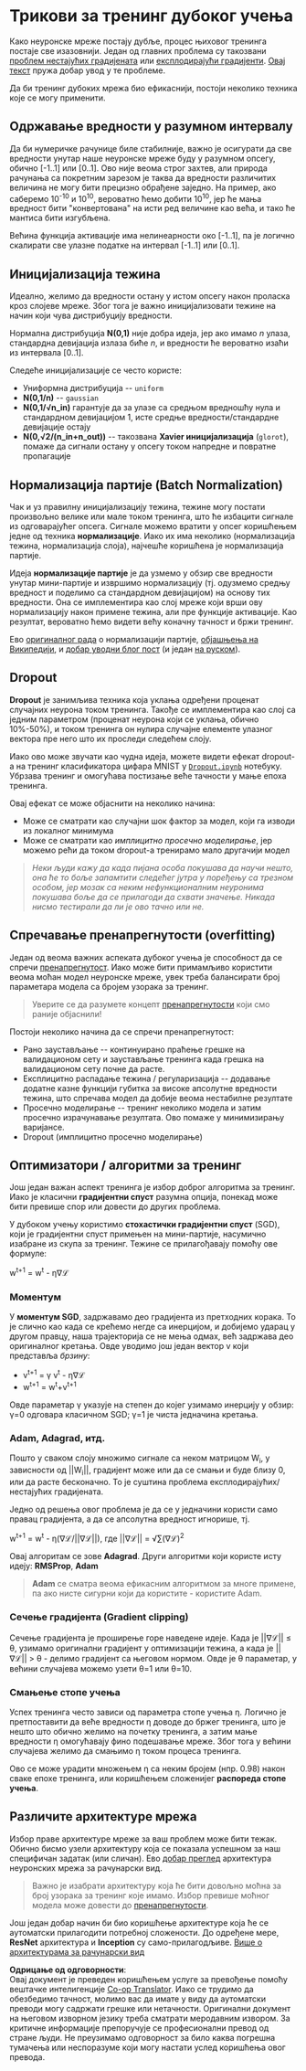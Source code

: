 <!--
CO_OP_TRANSLATOR_METADATA:
{
  "original_hash": "ae074cd940fc2f4dc24fc07b66ccbd99",
  "translation_date": "2025-08-25T23:13:42+00:00",
  "source_file": "lessons/4-ComputerVision/08-TransferLearning/TrainingTricks.md",
  "language_code": "sr"
}
-->
# Трикови за тренинг дубоког учења

Како неуронске мреже постају дубље, процес њиховог тренинга постаје све изазовнији. Један од главних проблема су такозвани [проблем нестајућих градијената](https://en.wikipedia.org/wiki/Vanishing_gradient_problem) или [експлодирајући градијенти](https://deepai.org/machine-learning-glossary-and-terms/exploding-gradient-problem#:~:text=Exploding%20gradients%20are%20a%20problem,updates%20are%20small%20and%20controlled.). [Овај текст](https://towardsdatascience.com/the-vanishing-exploding-gradient-problem-in-deep-neural-networks-191358470c11) пружа добар увод у те проблеме.

Да би тренинг дубоких мрежа био ефикаснији, постоји неколико техника које се могу применити.

## Одржавање вредности у разумном интервалу

Да би нумеричке рачунице биле стабилније, важно је осигурати да све вредности унутар наше неуронске мреже буду у разумном опсегу, обично [-1..1] или [0..1]. Ово није веома строг захтев, али природа рачунања са покретним зарезом је таква да вредности различитих величина не могу бити прецизно обрађене заједно. На пример, ако саберемо 10<sup>-10</sup> и 10<sup>10</sup>, вероватно ћемо добити 10<sup>10</sup>, јер ће мања вредност бити "конвертована" на исти ред величине као већа, и тако ће мантиса бити изгубљена.

Већина функција активације има нелинеарности око [-1..1], па је логично скалирати све улазне податке на интервал [-1..1] или [0..1].

## Иницијализација тежина

Идеално, желимо да вредности остану у истом опсегу након проласка кроз слојеве мреже. Због тога је важно иницијализовати тежине на начин који чува дистрибуцију вредности.

Нормална дистрибуција **N(0,1)** није добра идеја, јер ако имамо *n* улаза, стандардна девијација излаза биће *n*, и вредности ће вероватно изаћи из интервала [0..1].

Следеће иницијализације се често користе:

 * Униформна дистрибуција -- `uniform`
 * **N(0,1/n)** -- `gaussian`
 * **N(0,1/√n_in)** гарантује да за улазе са средњом вредношћу нула и стандардном девијацијом 1, исте средње вредности/стандардне девијације остају
 * **N(0,√2/(n_in+n_out))** -- такозвана **Xavier иницијализација** (`glorot`), помаже да сигнали остану у опсегу током напредне и повратне пропагације

## Нормализација партије (Batch Normalization)

Чак и уз правилну иницијализацију тежина, тежине могу постати произвољно велике или мале током тренинга, што ће избацити сигнале из одговарајућег опсега. Сигнале можемо вратити у опсег коришћењем једне од техника **нормализације**. Иако их има неколико (нормализација тежина, нормализација слоја), најчешће коришћена је нормализација партије.

Идеја **нормализације партије** је да узмемо у обзир све вредности унутар мини-партије и извршимо нормализацију (тј. одузмемо средњу вредност и поделимо са стандардном девијацијом) на основу тих вредности. Она се имплементира као слој мреже који врши ову нормализацију након примене тежина, али пре функције активације. Као резултат, вероватно ћемо видети већу коначну тачност и бржи тренинг.

Ево [оригиналног рада](https://arxiv.org/pdf/1502.03167.pdf) о нормализацији партије, [објашњења на Википедији](https://en.wikipedia.org/wiki/Batch_normalization), и [добар уводни блог пост](https://towardsdatascience.com/batch-normalization-in-3-levels-of-understanding-14c2da90a338) (и један [на руском](https://habrahabr.ru/post/309302/)).

## Dropout

**Dropout** је занимљива техника која уклања одређени проценат случајних неурона током тренинга. Такође се имплементира као слој са једним параметром (проценат неурона који се уклања, обично 10%-50%), и током тренинга он нулира случајне елементе улазног вектора пре него што их проследи следећем слоју.

Иако ово може звучати као чудна идеја, можете видети ефекат dropout-а на тренинг класификатора цифара MNIST у [`Dropout.ipynb`](../../../../../lessons/4-ComputerVision/08-TransferLearning/Dropout.ipynb) нотебуку. Убрзава тренинг и омогућава постизање веће тачности у мање епоха тренинга.

Овај ефекат се може објаснити на неколико начина:

 * Може се сматрати као случајни шок фактор за модел, који га изводи из локалног минимума
 * Може се сматрати као *имплицитно просечно моделирање*, јер можемо рећи да током dropout-а тренирамо мало другачији модел

> *Неки људи кажу да када пијана особа покушава да научи нешто, она ће то боље запамтити следећег јутра у поређењу са трезном особом, јер мозак са неким нефункционалним неуронима покушава боље да се прилагоди да схвати значење. Никада нисмо тестирали да ли је ово тачно или не.*

## Спречавање пренапрегнутости (overfitting)

Један од веома важних аспеката дубоког учења је способност да се спречи [пренапрегнутост](../../3-NeuralNetworks/05-Frameworks/Overfitting.md). Иако може бити примамљиво користити веома моћан модел неуронске мреже, увек треба балансирати број параметара модела са бројем узорака за тренинг.

> Уверите се да разумете концепт [пренапрегнутости](../../3-NeuralNetworks/05-Frameworks/Overfitting.md) који смо раније објаснили!

Постоји неколико начина да се спречи пренапрегнутост:

 * Рано заустављање -- континуирано праћење грешке на валидационом сету и заустављање тренинга када грешка на валидационом сету почне да расте.
 * Експлицитно распадање тежина / регуларизација -- додавање додатне казне функцији губитка за високе апсолутне вредности тежина, што спречава модел да добије веома нестабилне резултате
 * Просечно моделирање -- тренинг неколико модела и затим просечно израчунавање резултата. Ово помаже у минимизирању варијансе.
 * Dropout (имплицитно просечно моделирање)

## Оптимизатори / алгоритми за тренинг

Још један важан аспект тренинга је избор доброг алгоритма за тренинг. Иако је класични **градијентни спуст** разумна опција, понекад може бити превише спор или довести до других проблема.

У дубоком учењу користимо **стохастички градијентни спуст** (SGD), који је градијентни спуст примењен на мини-партије, насумично изабране из скупа за тренинг. Тежине се прилагођавају помоћу ове формуле:

w<sup>t+1</sup> = w<sup>t</sup> - η∇ℒ

### Моментум

У **моментум SGD**, задржавамо део градијента из претходних корака. То је слично као када се крећемо негде са инерцијом, и добијемо ударац у другом правцу, наша трајекторија се не мења одмах, већ задржава део оригиналног кретања. Овде уводимо још један вектор v који представља *брзину*:

* v<sup>t+1</sup> = γ v<sup>t</sup> - η∇ℒ
* w<sup>t+1</sup> = w<sup>t</sup>+v<sup>t+1</sup>

Овде параметар γ указује на степен до којег узимамо инерцију у обзир: γ=0 одговара класичном SGD; γ=1 је чиста једначина кретања.

### Adam, Adagrad, итд.

Пошто у сваком слоју множимо сигнале са неком матрицом W<sub>i</sub>, у зависности од ||W<sub>i</sub>||, градијент може или да се смањи и буде близу 0, или да расте бесконачно. То је суштина проблема експлодирајућих/нестајућих градијената.

Једно од решења овог проблема је да се у једначини користи само правац градијента, а да се апсолутна вредност игнорише, тј.

w<sup>t+1</sup> = w<sup>t</sup> - η(∇ℒ/||∇ℒ||), где ||∇ℒ|| = √∑(∇ℒ)<sup>2</sup>

Овај алгоритам се зове **Adagrad**. Други алгоритми који користе исту идеју: **RMSProp**, **Adam**

> **Adam** се сматра веома ефикасним алгоритмом за многе примене, па ако нисте сигурни који да користите - користите Adam.

### Сечење градијента (Gradient clipping)

Сечење градијента је проширење горе наведене идеје. Када је ||∇ℒ|| ≤ θ, узимамо оригинални градијент у оптимизацији тежина, а када је ||∇ℒ|| > θ - делимо градијент са његовом нормом. Овде је θ параметар, у већини случајева можемо узети θ=1 или θ=10.

### Смањење стопе учења

Успех тренинга често зависи од параметра стопе учења η. Логично је претпоставити да веће вредности η доводе до бржег тренинга, што је нешто што обично желимо на почетку тренинга, а затим мање вредности η омогућавају фино подешавање мреже. Због тога у већини случајева желимо да смањимо η током процеса тренинга.

Ово се може урадити множењем η са неким бројем (нпр. 0.98) након сваке епохе тренинга, или коришћењем сложенијег **распореда стопе учења**.

## Различите архитектуре мрежа

Избор праве архитектуре мреже за ваш проблем може бити тежак. Обично бисмо узели архитектуру која се показала успешном за наш специфичан задатак (или сличан). Ево [добар преглед](https://www.topbots.com/a-brief-history-of-neural-network-architectures/) архитектура неуронских мрежа за рачунарски вид.

> Важно је изабрати архитектуру која ће бити довољно моћна за број узорака за тренинг које имамо. Избор превише моћног модела може довести до [пренапрегнутости](../../3-NeuralNetworks/05-Frameworks/Overfitting.md).

Још један добар начин би био коришћење архитектуре која ће се аутоматски прилагодити потребној сложености. До одређене мере, **ResNet** архитектура и **Inception** су само-прилагодљиве. [Више о архитектурама за рачунарски вид](../07-ConvNets/CNN_Architectures.md)

**Одрицање од одговорности**:  
Овај документ је преведен коришћењем услуге за превођење помоћу вештачке интелигенције [Co-op Translator](https://github.com/Azure/co-op-translator). Иако се трудимо да обезбедимо тачност, молимо вас да имате у виду да аутоматски преводи могу садржати грешке или нетачности. Оригинални документ на његовом изворном језику треба сматрати меродавним извором. За критичне информације препоручује се професионални превод од стране људи. Не преузимамо одговорност за било каква погрешна тумачења или неспоразуме који могу настати услед коришћења овог превода.
